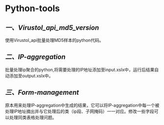 # Python-tools
## *一、Virustol_api_md5_version*
使用Virustol_api批量处理MD5样本的python代码。
## *二、IP-aggregation*
批量处理ip聚合的python,将需要处理的IP地址添加至input.xslx中，运行后结果自动添加至output.xslx中。
## *三、Form-management*
原本用来处理IP-aggregation中生成的结果，它可以将IP-aggregation中每一个被处理IP地址摘出并与它处理后的类（ip段、子网掩码）一一对应。修改一些字段可以处理同类表格处理问题。
